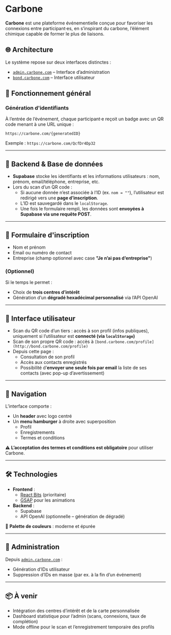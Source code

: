 # Carbone

**Carbone** est une plateforme événementielle conçue pour favoriser les connexions entre participant·es, en s’inspirant du carbone, l’élément chimique capable de former le plus de liaisons.

## 🌐 Architecture

Le système repose sur deux interfaces distinctes :

- [`admin.carbone.com`](http://admin.carbone.com) – Interface d’administration
- [`bond.carbone.com`](http://bond.carbone.com) – Interface utilisateur

## 🔗 Fonctionnement général

### Génération d'identifiants

À l’entrée de l’événement, chaque participant·e reçoit un badge avec un QR code menant à une URL unique :

`https://carbone.com/{generatedID}`


Exemple : `https://carbone.com/QcfDr4Dp32`

---

## 🧠 Backend & Base de données

- **Supabase** stocke les identifiants et les informations utilisateurs : nom, prénom, email/téléphone, entreprise, etc.
- Lors du scan d’un QR code :
  - Si aucune donnée n’est associée à l’ID (ex. `nom = ""`), l’utilisateur est redirigé vers une **page d’inscription**.
  - L’ID est sauvegardé dans le `localStorage`.
  - Une fois le formulaire rempli, les données sont **envoyées à Supabase via une requête POST**.

---

## 📝 Formulaire d'inscription

- Nom et prénom
- Email ou numéro de contact
- Entreprise (champ optionnel avec case **"Je n’ai pas d’entreprise"**)

### (Optionnel)
Si le temps le permet :
- Choix de **trois centres d’intérêt**
- Génération d’un **dégradé hexadécimal personnalisé** via l’API OpenAI

---

## 👥 Interface utilisateur

- Scan du QR code d’un tiers : accès à son profil (infos publiques), uniquement si l’utilisateur est **connecté (via `localStorage`)**
- Scan de son propre QR code : accès à `[bond.carbone.com/profile](http://bond.carbone.com/profile)`
- Depuis cette page :
  - Consultation de son profil
  - Accès aux contacts enregistrés
  - Possibilité d’**envoyer une seule fois par email** la liste de ses contacts (avec pop-up d’avertissement)

---

## 🧭 Navigation

L’interface comporte :

- Un **header** avec logo centré
- Un **menu hamburger** à droite avec superposition
  - Profil
  - Enregistrements
  - Termes et conditions

⚠️ **L’acceptation des termes et conditions est obligatoire** pour utiliser Carbone.

---

## 🛠️ Technologies

- **Frontend** :
  - [React Bits](https://www.reactbits.dev/) (prioritaire)
  - [GSAP](https://greensock.com/gsap/) pour les animations
- **Backend** :
  - Supabase
  - API OpenAI (optionnelle – génération de dégradé)

🎨 **Palette de couleurs** : moderne et épurée

---

## 🔐 Administration

Depuis [`admin.carbone.com`](http://admin.carbone.com) :

- Génération d’IDs utilisateur
- Suppression d’IDs en masse (par ex. à la fin d’un événement)

---

## 📦 À venir

- Intégration des centres d’intérêt et de la carte personnalisée
- Dashboard statistique pour l’admin (scans, connexions, taux de complétion)
- Mode offline pour le scan et l’enregistrement temporaire des profils
